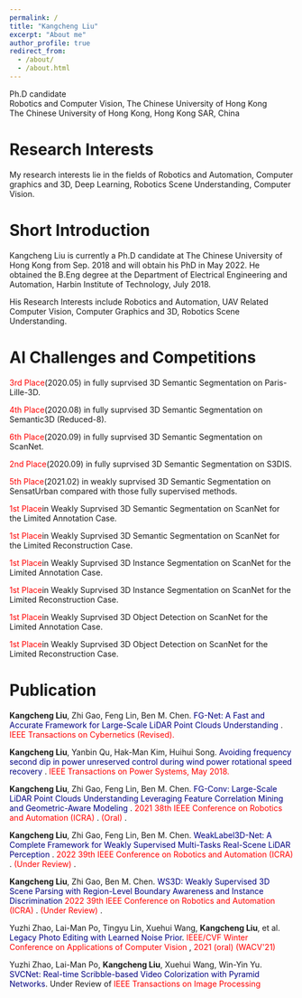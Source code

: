```yaml
---
permalink: /
title: "Kangcheng Liu"
excerpt: "About me"
author_profile: true
redirect_from: 
  - /about/
  - /about.html
---
```


Ph.D candidate <br>
Robotics and Computer Vision, The Chinese University of Hong Kong <br>
The Chinese University of Hong Kong, Hong Kong SAR, China

**Research Interests**
======
My research interests lie in the fields of Robotics and Automation, Computer graphics and 3D,  Deep Learning, Robotics Scene Understanding, Computer Vision. 


**Short Introduction**
======
Kangcheng Liu is currently a Ph.D candidate at The Chinese University of Hong Kong from Sep. 2018 and will obtain his PhD in May 2022. He obtained the B.Eng degree at the Department of Electrical Engineering and Automation, Harbin Institute of Technology, July 2018. 


His Research Interests include Robotics and Automation, UAV Related Computer Vision,  Computer Graphics and 3D,  Robotics Scene Understanding.

AI Challenges and Competitions
======
<font color='Red'>3rd Place</font>(2020.05) in fully suprvised 3D Semantic Segmentation on Paris-Lille-3D.

<font color='Red'>4th Place</font>(2020.08) in fully suprvised 3D Semantic Segmentation on Semantic3D (Reduced-8).

<font color='Red'>6th Place</font>(2020.09) in fully suprvised 3D Semantic Segmentation on ScanNet.

<font color='Red'>2nd Place</font>(2020.09) in fully suprvised 3D Semantic Segmentation on S3DIS.

<font color='Red'>5th Place</font>(2021.02) in weakly suprvised 3D Semantic Segmentation on SensatUrban compared with those fully supervised methods.

<font color='Red'>1st Place</font>in Weakly Suprvised 3D Semantic Segmentation on ScanNet for the Limited Annotation Case.

<font color='Red'>1st Place</font>in Weakly Suprvised 3D Semantic Segmentation on ScanNet for the Limited Reconstruction Case.

<font color='Red'>1st Place</font>in Weakly Suprvised 3D Instance Segmentation on ScanNet for the Limited Annotation Case.

<font color='Red'>1st Place</font>in Weakly Suprvised 3D Instance Segmentation on ScanNet for the Limited Reconstruction Case.

<font color='Red'>1st Place</font>in Weakly Suprvised 3D Object Detection on ScanNet for the Limited Annotation Case.

<font color='Red'>1st Place</font>in Weakly Suprvised 3D Object Detection on ScanNet for the Limited Reconstruction Case.

Publication
======

**Kangcheng Liu**, Zhi Gao, Feng Lin, Ben M. Chen. <font color='Navy'> FG-Net: A Fast and Accurate Framework for Large-Scale LiDAR Point Clouds Understanding </font>. <font color='Red'> IEEE Transactions on Cybernetics (Revised). </font>

**Kangcheng Liu**, Yanbin Qu, Hak-Man Kim, Huihui Song. <font color='Navy'> Avoiding frequency second dip in power unreserved control during wind power rotational speed recovery </font>. <font color='Red'> IEEE Transactions on Power Systems, May 2018. </font>

**Kangcheng Liu**, Zhi Gao, Feng Lin, Ben M. Chen. <font color='Navy'> FG-Conv: Large-Scale LiDAR Point Clouds Understanding Leveraging Feature Correlation Mining and Geometric-Aware Modeling  </font>. <font color='Red'> 2021 38th IEEE Conference on Robotics and Automation (ICRA) </font>. <font color='Red'> (Oral) </font>.

**Kangcheng Liu**, Zhi Gao, Feng Lin, Ben M. Chen. <font color='Navy'> WeakLabel3D-Net: A Complete Framework for Weakly Supervised Multi-Tasks Real-Scene LiDAR Perception   </font>. <font color='Red'> 2022 39th IEEE Conference on Robotics and Automation (ICRA) </font>. <font color='Red'> (Under Review) </font>.

**Kangcheng Liu**, Zhi Gao, Ben M. Chen. <font color='Navy'> WS3D: Weakly Supervised 3D Scene Parsing with Region-Level Boundary Awareness and Instance Discrimination </font> <font color='Red'> 2022 39th IEEE Conference on Robotics and Automation (ICRA) </font>. <font color='Red'> (Under Review) </font>.

Yuzhi Zhao, Lai-Man Po, Tingyu Lin, Xuehui Wang, **Kangcheng Liu**, et al. <font color='Navy'> Legacy Photo Editing with Learned Noise Prior</font>. <font color='Red'> IEEE/CVF Winter Conference on Applications of Computer Vision </font>, <font color='Red'> 2021 (oral) (WACV'21) </font>

Yuzhi Zhao, Lai-Man Po, **Kangcheng Liu**, Xuehui Wang, Win-Yin Yu. <font color='Navy'> SVCNet: Real-time Scribble-based Video Colorization with Pyramid Networks</font>. Under Review of <font color='Red'> IEEE Transactions on Image Processing </font>
